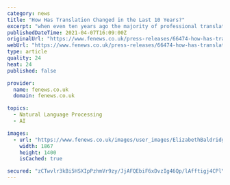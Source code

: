 ```yaml
---
category: news
title: "How Has Translation Changed in the Last 10 Years?"
excerpt: "when even ten years ago the majority of professional translators have tried the AI-powered solutions only to test how it works in practice, it has already become a standard for certain agencies. Although the implemented algorithms and memory translation ..."
publishedDateTime: 2021-04-07T16:09:00Z
originalUrl: "https://www.fenews.co.uk/press-releases/66474-how-has-translation-changed-in-the-last-10-years"
webUrl: "https://www.fenews.co.uk/press-releases/66474-how-has-translation-changed-in-the-last-10-years"
type: article
quality: 24
heat: 24
published: false

provider:
  name: fenews.co.uk
  domain: fenews.co.uk

topics:
  - Natural Language Processing
  - AI

images:
  - url: "https://www.fenews.co.uk/images/user_images/ElizabethBaldridge/photo-1542435503-956c469947f6.jpg"
    width: 1867
    height: 1400
    isCached: true

secured: "zCTwvlr3kBi5HSXIpPzhmVr9zy/JjAFQEbiF6xDvzIg46Qp/lAfftigj4CPlYdlNKOLOXtCK+FuBWvBIm//1oG25PUHSMB0EAKtNAym1HiwCc2dT/2qUW7rwN7U2A22tU/ka7tiL9x8Fui+Js8QCPEVEHw/UH9BUekdBKadrct0iR0yYZvJGw4gMrJCeyJv23a15Zk11hUI1+HuMrs2VZiw9HK3XcnPwm/a1GZeq0/m8grZS1/zPvGWzaxk9tdvglvXoZRok6wJfHNLl6+X83kqt2UKpYYDQmRdPK4n25o95BJwSX9nEnflpGQKn8rOkW+8G7fRcA+NbAAV++EMgk+2OUHfp/b1Zsv4xGfm9nIE=;WFa1BUhBG1Pp5312sMyNKw=="
---
```


